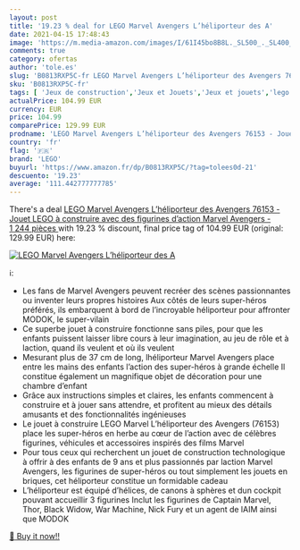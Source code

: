 ```yaml
---
layout: post
title: '19.23 % deal for LEGO Marvel Avengers L’héliporteur des A'
date: 2021-04-15 17:48:43
image: 'https://m.media-amazon.com/images/I/61I45bo8B8L._SL500_._SL400_.jpg'
comments: true
category: ofertas
author: 'tole.es'
slug: 'B0813RXP5C-fr LEGO Marvel Avengers L’héliporteur des Avengers 76153 -...'
sku: 'B0813RXP5C-fr'
tags: [ 'Jeux de construction','Jeux et Jouets','Jeux et jouets','lego', ]
actualPrice: 104.99 EUR
currency: EUR
price: 104.99
comparePrice: 129.99 EUR
prodname: 'LEGO Marvel Avengers L’héliporteur des Avengers 76153 - Jouet LEGO à construire avec des figurines d’action Marvel Avengers -  1 244 pièces '
country: 'fr'
flag: '🇫🇷'
brand: 'LEGO'
buyurl: 'https://www.amazon.fr/dp/B0813RXP5C/?tag=tolees0d-21'
descuento: '19.23'
average: '111.442777777785'
---
```


There's a deal [LEGO Marvel Avengers L’héliporteur des Avengers 76153 - Jouet LEGO à construire avec des figurines d’action Marvel Avengers -  1 244 pièces ](https://www.amazon.fr/dp/B0813RXP5C/?tag=tolees0d-21)  with  19.23 % discount, final price tag of  104.99 EUR (original: 129.99 EUR) here:

[![LEGO Marvel Avengers L’héliporteur des A](https://m.media-amazon.com/images/I/61I45bo8B8L._SL500_._SL400_.jpg)](https://www.amazon.fr/dp/B0813RXP5C/?tag=tolees0d-21)

ℹ️:

- Les fans de Marvel Avengers peuvent recréer des scènes passionnantes ou inventer leurs propres histoires Aux côtés de leurs super-héros préférés, ils embarquent à bord de l’incroyable héliporteur pour affronter MODOK, le super-vilain
- Ce superbe jouet à construire fonctionne sans piles, pour que les enfants puissent laisser libre cours à leur imagination, au jeu de rôle et à laction, quand ils veulent et où ils veulent
- Mesurant plus de 37 cm de long, lhéliporteur Marvel Avengers place entre les mains des enfants l’action des super-héros à grande échelle Il constitue également un magnifique objet de décoration pour une chambre d’enfant
- Grâce aux instructions simples et claires, les enfants commencent à construire et à jouer sans attendre, et profitent au mieux des détails amusants et des fonctionnalités ingénieuses
- Le jouet à construire LEGO Marvel L’héliporteur des Avengers (76153) place les super-héros en herbe au cœur de l’action avec de célèbres figurines, véhicules et accessoires inspirés des films Marvel
- Pour tous ceux qui recherchent un jouet de construction technologique à offrir à des enfants de 9 ans et plus passionnés par laction Marvel Avengers, les figurines de super-héros ou tout simplement les jouets en briques, cet héliporteur constitue un formidable cadeau
- L’héliporteur est équipé d’hélices, de canons à sphères et dun cockpit pouvant accueillir 3 figurines Inclut les figurines de Captain Marvel, Thor, Black Widow, War Machine, Nick Fury et un agent de lAIM ainsi que MODOK

[🛒 Buy it now!!](https://www.amazon.fr/dp/B0813RXP5C/?tag=tolees0d-21)
